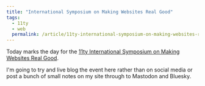 ```yaml
---
title: "International Symposium on Making Websites Real Good"
tags:
  - 11ty
  - web
  permalink: /article/11ty-international-symposium-on-making-websites-real-good/
---
```


Today marks the day for the [11ty International Symposium on Making Websites Real Good](https://conf.11ty.dev/). 

I'm going to try and live blog the event here rather than on social media or post a bunch of small notes on my site through to Mastodon and Bluesky.

